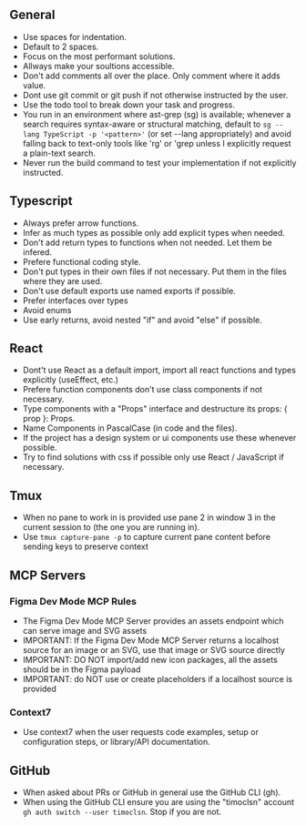 ## General

- Use spaces for indentation.
- Default to 2 spaces.
- Focus on the most performant solutions.
- Allways make your soultions accessible.
- Don't add comments all over the place. Only comment where it adds value.
- Dont use git commit or git push if not otherwise instructed by the user.
- Use the todo tool to break down your task and progress.
- You run in an environment where ast-grep (sg) is available; whenever a search requires syntax-aware or structural matching, default to `sg --lang TypeScript -p '<pattern>'` (or set --lang appropriately) and avoid falling back to text-only tools like 'rg' or 'grep unless I explicitly request a plain-text search.
- Never run the build command to test your implementation if not explicitly instructed.

## Typescript

- Always prefer arrow functions.
- Infer as much types as possible only add explicit types when needed.
- Don't add return types to functions when not needed. Let them be infered.
- Prefere functional coding style.
- Don't put types in their own files if not necessary. Put them in the files where they are used.
- Don't use default exports use named exports if possible.
- Prefer interfaces over types
- Avoid enums
- Use early returns, avoid nested "if" and avoid "else" if possible.

## React

- Dont't use React as a default import, import all react functions and types explicitly (useEffect, etc.)
- Prefere function components don't use class components if not necessary.
- Type components with a "Props" interface and destructure its props: { prop }: Props.
- Name Components in PascalCase (in code and the files).
- If the project has a design system or ui components use these whenever possible.
- Try to find solutions with css if possible only use React / JavaScript if necessary.

## Tmux

- When no pane to work in is provided use pane 2 in window 3 in the current session to (the one you are running in).
- Use `tmux capture-pane -p` to capture current pane content before sending keys to preserve context

## MCP Servers

### Figma Dev Mode MCP Rules

- The Figma Dev Mode MCP Server provides an assets endpoint which can serve image and SVG assets
- IMPORTANT: If the Figma Dev Mode MCP Server returns a localhost source for an image or an SVG, use that image or SVG source directly
- IMPORTANT: DO NOT import/add new icon packages, all the assets should be in the Figma payload
- IMPORTANT: do NOT use or create placeholders if a localhost source is provided

### Context7

- Use context7 when the user requests code examples, setup or configuration steps, or library/API documentation.

## GitHub

- When asked about PRs or GitHub in general use the GitHub CLI (gh).
- When using the GitHub CLI ensure you are using the "timoclsn" account `gh auth switch --user timoclsn`. Stop if you are not.

